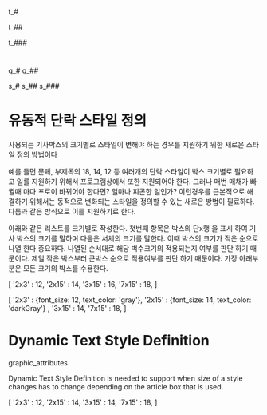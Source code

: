 

t_#

t_##

t_###

#
##

q_#
q_##

s_#
s_##
s_###


# 유동적 단락 스타일 정의

사용되는 기사박스의 크기별로 스타일이 변해야 하는 경우를 지원하기 위한 새로운 스타일 정의 방법이다

예를 들면 문페, 부제목의 18, 14, 12 등 여러개의 단락 스타일이 박스 크기별로 필요하고 일를 지원하기 위해서 프로그램상에서 또한 지원되어야 한다.
그러나 매번 매채가 빠뀔때 마다 프로이 바뀌어야 한다면? 얼마나 피곤한 일인가?
이런경우를 근본적으로 해결하기 위해서는 동적으로 변화되는 스타일을 정의할 수 있는 새로은 방법이 필료하다.
다름과 같은 방식으로 이를 지원하기로 한다.

아래와 같은 리스트를 크기별로 작성한다.
첫번째 항목은 박스의 단x행 을 표시 하여 기사 박스의 크기를 말하며 다음은 서체의 크기를 말한다.
이때 박스의 크기가 적은 순으로 나열 한다 중요하다.
나열된 순서대로  해당 벅수크기의 적용되는지 여부를 판단 하기 때문이다.
제일 작은 박스부터 큰박스 순으로 적용여부를 판단 하기 때문이다.
가장 아래부분은 모든 크기의 박스를 수용한다.

[
  '2x3' : 12,
  '2x15' : 14,
  '3x15' : 16,
  '7x15' : 18,
]

[
  '2x3' : {font_size: 12, text_color: 'gray'},
  '2x15' : {font_size: 14, text_color: 'darkGray'} ,
  '3x15' : 14,
  '7x15' : 18,
]

# Dynamic Text Style Definition

graphic_attributes

Dynamic Text Style Definition is needed to support when size of a style changes has to change depending on the article box that is used.

[
  '2x3' : 12,
  '2x15' : 14,
  '3x15' : 14,
  '7x15' : 18,
]
